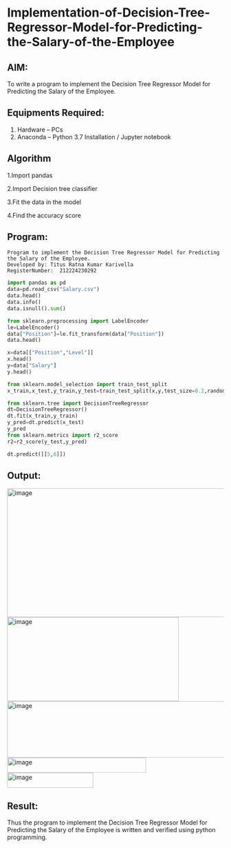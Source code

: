 # Implementation-of-Decision-Tree-Regressor-Model-for-Predicting-the-Salary-of-the-Employee

## AIM:
To write a program to implement the Decision Tree Regressor Model for Predicting the Salary of the Employee.

## Equipments Required:
1. Hardware – PCs
2. Anaconda – Python 3.7 Installation / Jupyter notebook

## Algorithm
1.Import pandas

2.Import Decision tree classifier

3.Fit the data in the model

4.Find the accuracy score

## Program:

```
Program to implement the Decision Tree Regressor Model for Predicting the Salary of the Employee.
Developed by: Titus Ratna Kumar Karivella 
RegisterNumber:  212224230292
```

```py
import pandas as pd
data=pd.read_csv("Salary.csv")
data.head()
data.info()
data.isnull().sum()

from sklearn.preprocessing import LabelEncoder
le=LabelEncoder()
data["Position"]=le.fit_transform(data["Position"])
data.head()

x=data[["Position","Level"]]
x.head()
y=data["Salary"]
y.head()

from sklearn.model_selection import train_test_split
x_train,x_test,y_train,y_test=train_test_split(x,y,test_size=0.2,random_state=2)

from sklearn.tree import DecisionTreeRegressor
dt=DecisionTreeRegressor()
dt.fit(x_train,y_train)
y_pred=dt.predict(x_test)
y_pred
from sklearn.metrics import r2_score
r2=r2_score(y_test,y_pred)

dt.predict([[5,6]])
```

## Output:

<img width="958" height="299" alt="image" src="https://github.com/user-attachments/assets/f15b4319-1aad-4897-bb53-caab0bb83220" />


<img width="399" height="195" alt="image" src="https://github.com/user-attachments/assets/61dd25b1-4788-4f8f-8054-df5dba7f1980" />

<img width="697" height="131" alt="image" src="https://github.com/user-attachments/assets/f8326bb9-1e78-436c-9eeb-d3623c597da9" />

<img width="323" height="35" alt="image" src="https://github.com/user-attachments/assets/95fe22c5-f51a-4c1f-8d93-d26593d43a95" />

<img width="200" height="35" alt="image" src="https://github.com/user-attachments/assets/efa1ff34-c6c2-4970-b24b-be09127c646c" />






## Result:
Thus the program to implement the Decision Tree Regressor Model for Predicting the Salary of the Employee is written and verified using python programming.
